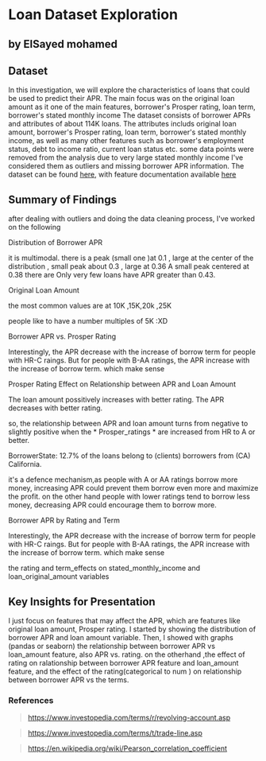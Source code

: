# Loan Dataset Exploration
## by ElSayed mohamed


## Dataset

In this investigation, we will explore the characteristics of loans that could be used to predict their APR. The main focus was on the original loan amount as it one of the main features, borrower's Prosper rating, loan term, borrower's stated monthly income
The dataset consists of borrower APRs and attributes of about 114K loans. The attributes includs original loan amount, borrower's Prosper rating, loan term, borrower's stated monthly income, as well as many other features such as borrower's employment status, debt to income ratio, current loan status etc. some data points were removed from the analysis due to very large stated monthly income I've considered them as outliers and missing borrower APR information.
The dataset can be found [here](https://s3.amazonaws.com/udacity-hosted-downloads/ud651/prosperLoanData.csv), 
with feature documentation available [here](https://docs.google.com/spreadsheets/d/1gDyi_L4UvIrLTEC6Wri5nbaMmkGmLQBk-Yx3z0XDEtI/edit#gid=0)



## Summary of Findings

after dealing with outliers and doing the data cleaning process, I've worked on the following

Distribution of Borrower APR

it is multimodal. there is a peak (small one )at 0.1 , large at the center of the distribution , small peak about 0.3 , large at 0.36 A small peak centered at 0.38
there are Only very few loans have APR greater than 0.43.

Original Loan Amount

the most common values are at 10K ,15K,20k ,25K

people like to have a number multiples of 5K :XD

Borrower APR vs. Prosper Rating

Interestingly, the APR decrease with the increase of borrow term for people with HR-C raings. But for people with B-AA ratings, the APR increase with the increase of borrow term. which make sense

Prosper Rating Effect on Relationship between APR and Loan Amount

The loan amount possitively increases with better rating. The APR decreases with better rating.

so, the relationship between APR and loan amount turns from negative to slightly positive when the * Prosper_ratings * are increased from HR to A or better.

BorrowerState: 12.7% of the loans belong to (clients) borrowers from (CA) California.

it's a defence mechanism,as people with A or AA ratings borrow more money, increasing APR could prevent them borrow even more and maximize the profit. on the other hand people with lower ratings tend to borrow less money, decreasing APR could encourage them to borrow more.

Borrower APR by Rating and Term

Interestingly, the APR decrease with the increase of borrow term for people with HR-C raings. But for people with B-AA ratings, the APR increase with the increase of borrow term. which make sense

the rating and term_effects on stated_monthly_income and loan_original_amount variables

## Key Insights for Presentation

I just focus on features that may affect the APR, which are features like original loan amount, Prosper rating. I started by showing the distribution of borrower APR and loan amount variable. Then, I showed with graphs (pandas or seaborn) the relationship between borrower APR vs loan_amount feature, also APR vs. rating. on the otherhand ,the effect of rating on ralationship between borrower APR feature and loan_amount feature, and the effect of the rating(categorical to num ) on relationship between borrower APR vs the terms.

### References

> https://www.investopedia.com/terms/r/revolving-account.asp 

>https://www.investopedia.com/terms/t/trade-line.asp

> https://en.wikipedia.org/wiki/Pearson_correlation_coefficient

